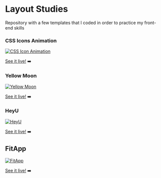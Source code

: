 # Layout Studies

Repository with a few templates that I coded in order to practice my front-end skills

### CSS Icons Animation

<a align="center" href="https://danielacb.github.io/sandbox_html-css-js/css-icons-animation/">
  <img alt="CSS Icon Animation" src="https://github.com/danielacb/sandbox_html-css-js/blob/main/images/css-icons-animation.gif?raw=true">
</a>

[See it live!](https://danielacb.github.io/sandbox_html-css-js/css-icons-animation/) ➡️

### Yellow Moon

<a align="center" href="https://danielacb.github.io/sandbox_html-css-js/yellow-moon/">
  <img alt="Yellow Moon" src="https://raw.githubusercontent.com/danielacb/sandbox_html-css-js/main/images/yellow-moon.png">
</a>

[See it live!](https://danielacb.github.io/sandbox_html-css-js/yellow-moon/) ➡️

### HeyU

<a align="center" href="https://danielacb.github.io/sandbox_html-css-js/heyu/">
  <img alt="HeyU" src="https://danielacb.github.io/sandbox_html-css-js/images/heyu.png">
</a>

[See it live!](https://danielacb.github.io/sandbox_html-css-js/heyu/) ➡️

## FitApp

<a align="center" href="https://danielacb.github.io/sandbox_html-css-js/fitapp/">
  <img alt="FitApp" src="https://danielacb.github.io/sandbox_html-css-js/images/fitapp.png">
</a>

[See it live!](https://danielacb.github.io/sandbox_html-css-js/fitapp/) ➡️
